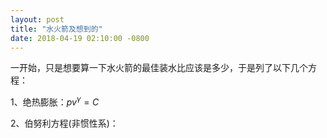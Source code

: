 ```yaml
---
layout: post
title: "水火箭及想到的"
date: 2018-04-19 02:10:00 -0800
---
```


  一开始，只是想要算一下水火箭的最佳装水比应该是多少，于是列了以下几个方程：
  
1、绝热膨胀：$p v^{\gamma}=C$

2、伯努利方程(非惯性系)：
